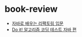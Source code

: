 # book-review

- [자바로 배우는 리팩토링 입문](https://github.com/sung3441/book-review/tree/main/java_refactoring_for_beginner)
- [Do it! 알고리즘 코딩 테스트 자바 편](https://github.com/sung3441/book-review/tree/main/Do_it_Algorithm_JAVA)
